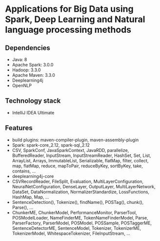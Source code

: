 # Applications for Big Data using Spark, Deep Learning and Natural language processing methods

## Dependencies
* Java: 8
* Apache Spark: 3.0.0 
* Hadoop: 3.3.0
* Apache Maven: 3.3.0
* Deeplearning4j
* OpenNLP

## Technology stack
* IntelliJ IDEA Ultimate

## Features
* build plugins: maven-compiler-plugin, maven-assembly-plugin
* Spark: spark-core_2.12, spark-sql_2.12
* CSV, SparkConf, JavaSparkContext, JavaRDD, parallelize, BufferedReader, InputStream, InputStreamReader, HashSet, Set, List, ArrayList, Arrays, ImmutableList, Serializable, flatMap, filter, collect, map, flatMap, reduce, mapToPair, reduceByKey, sortByKey, take, contains, ...
* deeplearning4j-core
* CSVRecordReader, FileSplit, Evaluation, MultiLayerConfiguration, NeuralNetConfiguration, DenseLayer, OutputLayer, MultiLayerNetwork, DataSet, DataNormalization, NormalizerStandardize, LossFunctions, HashMap, Map, ...
* SentenceDetection(), Tokenize(), findName(), POSTag(), chunk(), Parse(), ...
* ChunkerME, ChunkerModel, PerformanceMonitor, ParserTool, POSModelLoader, NameFinderME, TokenNameFinderModel, Parse, ParserFactory, ParserModel, POSModel, POSSample, POSTaggerME, SentenceDetectorME, SentenceModel, Tokenizer, TokenizerME, TokenizerModel, WhitespaceTokenizer, FileInputStream, ...

